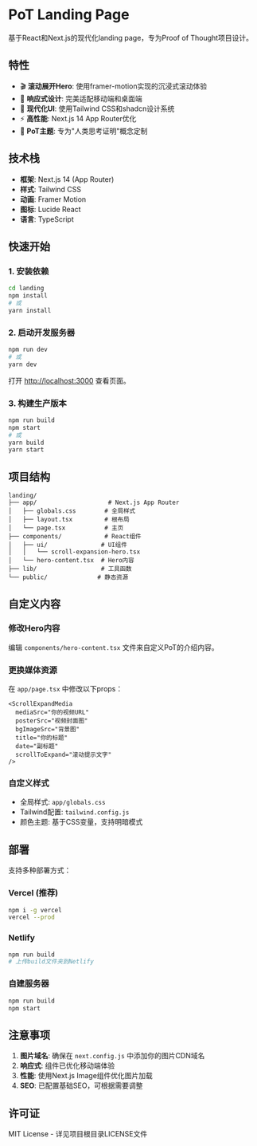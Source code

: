 # PoT Landing Page

基于React和Next.js的现代化landing page，专为Proof of Thought项目设计。

## 特性

- 🎬 **滚动展开Hero**: 使用framer-motion实现的沉浸式滚动体验
- 📱 **响应式设计**: 完美适配移动端和桌面端
- 🎨 **现代化UI**: 使用Tailwind CSS和shadcn设计系统
- ⚡ **高性能**: Next.js 14 App Router优化
- 🎯 **PoT主题**: 专为"人类思考证明"概念定制

## 技术栈

- **框架**: Next.js 14 (App Router)
- **样式**: Tailwind CSS
- **动画**: Framer Motion
- **图标**: Lucide React
- **语言**: TypeScript

## 快速开始

### 1. 安装依赖

```bash
cd landing
npm install
# 或
yarn install
```

### 2. 启动开发服务器

```bash
npm run dev
# 或
yarn dev
```

打开 [http://localhost:3000](http://localhost:3000) 查看页面。

### 3. 构建生产版本

```bash
npm run build
npm start
# 或
yarn build
yarn start
```

## 项目结构

```
landing/
├── app/                    # Next.js App Router
│   ├── globals.css        # 全局样式
│   ├── layout.tsx         # 根布局
│   └── page.tsx           # 主页
├── components/            # React组件
│   ├── ui/               # UI组件
│   │   └── scroll-expansion-hero.tsx
│   └── hero-content.tsx  # Hero内容
├── lib/                  # 工具函数
└── public/              # 静态资源
```

## 自定义内容

### 修改Hero内容

编辑 `components/hero-content.tsx` 文件来自定义PoT的介绍内容。

### 更换媒体资源

在 `app/page.tsx` 中修改以下props：

```tsx
<ScrollExpandMedia
  mediaSrc="你的视频URL"
  posterSrc="视频封面图"
  bgImageSrc="背景图"
  title="你的标题"
  date="副标题"
  scrollToExpand="滚动提示文字"
/>
```

### 自定义样式

- 全局样式: `app/globals.css`
- Tailwind配置: `tailwind.config.js`
- 颜色主题: 基于CSS变量，支持明暗模式

## 部署

支持多种部署方式：

### Vercel (推荐)

```bash
npm i -g vercel
vercel --prod
```

### Netlify

```bash
npm run build
# 上传build文件夹到Netlify
```

### 自建服务器

```bash
npm run build
npm start
```

## 注意事项

1. **图片域名**: 确保在 `next.config.js` 中添加你的图片CDN域名
2. **响应式**: 组件已优化移动端体验
3. **性能**: 使用Next.js Image组件优化图片加载
4. **SEO**: 已配置基础SEO，可根据需要调整

## 许可证

MIT License - 详见项目根目录LICENSE文件
